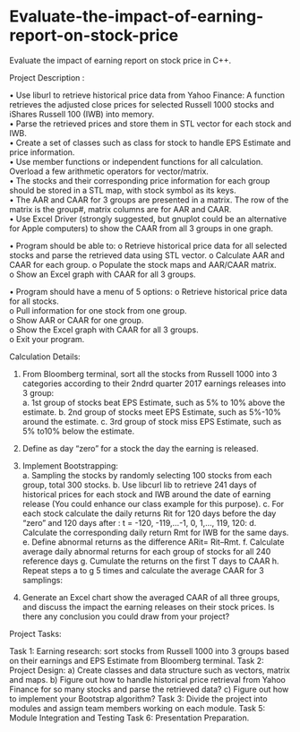 # Evaluate-the-impact-of-earning-report-on-stock-price

Evaluate the impact of earning report on stock price in C++.

Project Description : 

• Use liburl to retrieve historical price data from Yahoo Finance: A function retrieves the adjusted close prices for selected Russell 1000 stocks and iShares Russell 100 (IWB) into memory.  
• Parse the retrieved prices and store them in STL vector for each stock and IWB.  
• Create a set of classes such as class for stock to handle EPS Estimate and price information.  
• Use member functions or independent functions for all calculation. Overload a few arithmetic operators for vector/matrix.    
• The stocks and their corresponding price information for each group should be stored in a STL map, with stock symbol as its keys.  
• The AAR and CAAR for 3 groups are presented in a matrix. The row of the matrix is the group#, matrix columns are for AAR and CAAR.  
• Use Excel Driver (strongly suggested, but gnuplot could be an alternative for Apple computers) to show the CAAR from all 3 groups in one graph.  

• Program should be able to:
o Retrieve historical price data for all selected stocks and parse the retrieved data using STL vector. 
o Calculate AAR and CAAR for each group. 
o Populate the stock maps and AAR/CAAR matrix.  
o Show an Excel graph with CAAR for all 3 groups.  

• Program should have a menu of 5 options:
o Retrieve historical price data for all stocks.  
o Pull information for one stock from one group.  
o Show AAR or CAAR for one group.  
o Show the Excel graph with CAAR for all 3 groups.  
o Exit your program.  

Calculation Details:  

1. From Bloomberg terminal, sort all the stocks from Russell 1000 into 3 categories according to their 2ndrd quarter 2017 earnings releases into 3 group:  
a. 1st group of stocks beat EPS Estimate, such as 5% to 10% above the estimate.
b. 2nd group of stocks meet EPS Estimate, such as 5%-10% around the estimate.
c. 3rd group of stock miss EPS Estimate, such as 5% to10% below the estimate.  

2. Define as day “zero” for a stock the day the earning is released.  

3. Implement Bootstrapping:  
a. Sampling the stocks by randomly selecting 100 stocks from each group, total 300 stocks.
b. Use libcurl lib to retrieve 241 days of historical prices for each stock and IWB around the date of earning release (You could enhance our class example for this purpose).
c. For each stock calculate the daily returns Rit for 120 days before the day “zero” and 120 days after : t = -120, -119,…-1, 0, 1,…, 119, 120:
d. Calculate the corresponding daily return Rmt for IWB for the same days.
e. Define abnormal returns as the difference ARit= Rit–Rmt.
f. Calculate average daily abnormal returns for each group of stocks for all 240 reference days
g. Cumulate the returns on the first T days to CAAR
h. Repeat steps a to g 5 times and calculate the average CAAR for 3 samplings:  

4. Generate an Excel chart show the averaged CAAR of all three groups, and discuss the impact the earning releases on their stock prices. Is there any conclusion you could draw from your project?  

Project Tasks:

Task 1: Earning research: sort stocks from Russell 1000 into 3 groups based on their earnings and EPS Estimate from Bloomberg terminal.
Task 2: Project Design:
a) Create classes and data structure such as vectors, matrix and maps.
b) Figure out how to handle historical price retrieval from Yahoo Finance for so many stocks and parse the retrieved data?
c) Figure out how to implement your Bootstrap algorithm?
Task 3: Divide the project into modules and assign team members working on each module.
Task 5: Module Integration and Testing
Task 6: Presentation Preparation.


